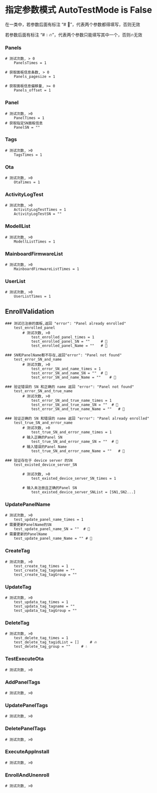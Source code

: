 # 指定参数模式 AutoTestMode is False
在一类中，若参数后面有标注 “# 🔗”，代表两个参数都得填写，否则无效
        
若参数后面有标注 “# 💧 🔥”，代表两个参数只能填写其中一个，否则🔥无效
### Panels
    # 测试次数, > 0
        PanelsTimes = 1
    
    # 获取面板信息条数, > 0
        Panels_pagesize = 1
    
    # 获取面板信息偏移量, >= 0
        Panels_offset = 1

### Panel
    # 测试次数, >0
        PanelTimes = 1
    # 获取指定SN面板信息
        PanelSN = ""
### Tags
    # 测试次数, >0
        TagsTimes = 1
### Ota
    # 测试次数, >0
        OtaTimes = 1
### ActivityLogTest
    # 测试次数, >0
        ActivityLogTestTimes = 1
        ActivityLogTestSN = ""
### ModellList
    # 测试次数, >0
        ModellListTimes = 1
### MainboardFirmwareList
    # 测试次数, >0
        MainboardFirmwareListTimes = 1
### UserList
    # 测试次数, >0
        UserListTimes = 1
## EnrollValidation
    
    ### 测试已注册的面板,返回 "error": "Panel already enrolled"
        test_enrolled_panel
            # 测试次数, >0
                test_enrolled_panel_times = 1
                test_enrolled_panel_SN = ""     # 🔗
                test_enrolled_panel_Name = ""   # 🔗

    ### SN和PanelName都不存在,返回"error": "Panel not found"
        test_error_SN_and_name
            # 测试次数, >0
                test_error_SN_and_name_times = 1
                test_error_SN_and_name_SN = ""  # 🔗
                test_error_SN_and_name_Name = ""    # 🔗
        
    ### 验证错误的 SN 和正确的 name 返回 "error": "Panel not found"
        test_error_SN_and_true_name
            # 测试次数, >0
                test_error_SN_and_true_name_times = 1
                test_error_SN_and_true_name_SN = ""  # 🔗
                test_error_SN_and_true_name_Name = ""   # 🔗

    ### 验证正确的 SN 和错误的 name 返回 "error": "Panel already enrolled"
        test_true_SN_and_error_name
            # 测试次数, >0
                test_true_SN_and_error_name_times = 1
            # 输入正确的Panel SN
                test_true_SN_and_error_name_SN = ""  # 🔗
            # 输入错误的Panel Name
                test_true_SN_and_error_name_Name = ""   # 🔗

    ### 验证存在于 device server 的SN
        test_existed_device_server_SN
            
            # 测试次数, >0
                test_existed_device_server_SN_times = 1
            
            # 输入未注册且正确的Panel SN
                test_existed_device_server_SNList = [SN1,SN2...]
        


### UpdatePanelName
    # 测试次数, >0
        test_update_panel_name_times = 1
    # 需要更新PanelName的SN
        test_update_panel_name_SN = ""  # 🔗
    # 需要更新的PanelName
        test_update_panel_name_Name = "" # 🔗

### CreateTag
    # 测试次数, >0
        test_create_tag_times = 1
        test_create_tag_tagname = ""
        test_create_tag_tagGroup = ""
### UpdateTag
    # 测试次数, >0
        test_updata_tag_times = 1
        test_updata_tag_tagname = ""
        test_updata_tag_tagGroup = ""
### DeleteTag
    # 测试次数, >0
        test_delete_tag_times = 1
        test_delete_tag_tagidList = []     # 🔥
        test_delete_tag_group = ""     # 💧
### TestExecuteOta
    # 测试次数, >0
### AddPanelTags
    # 测试次数, >0
### UpdatePanelTags
    # 测试次数, >0
### DeletePanelTags
    # 测试次数, >0
### ExecuteAppInstall
    # 测试次数, >0
### EnrollAndUnenroll
    # 测试次数, >0
